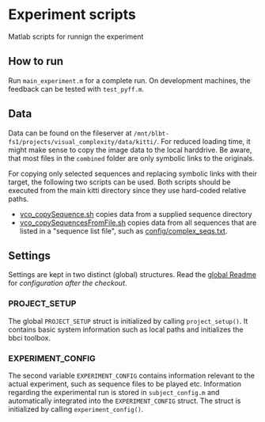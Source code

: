 # Experiment scripts
Matlab scripts for runnign the experiment
## How to run

Run ``main_experiment.m`` for a complete run.
On development machines, the feedback can be tested with ``test_pyff.m``.

## Data
Data can be found on the fileserver at ``/mnt/blbt-fs1/projects/visual_complexity/data/kitti/``.
For reduced loading time, it might make sense to copy the image data to the local harddrive.
Be aware, that most files in the ``combined`` folder are only symbolic links to the originals.

For copying only selected sequences and replacing symbolic links with their target, the following two scripts can be used. Both scripts should be executed from the main kitti directory since they use hard-coded relative paths.

* [vco_copySequence.sh](../tools/vco_copySequence.sh) copies data from a supplied sequence directory
* [vco_copySequencesFromFile.sh](../tools/vco_copySequencesFromFile.sh) copies data from all sequences that are listed in a "sequence list file", such as [config/complex_seqs.txt](config/complex_seqs.txt).

## Settings

Settings are kept in two distinct (global) structures.
Read the [global Readme](../Readme.md) for *configuration after the checkout*.

### PROJECT_SETUP

The global ``PROJECT_SETUP`` struct is initialized by calling ``project_setup()``.
It contains basic system information such as local paths and initializes the bbci toolbox.

### EXPERIMENT_CONFIG

The second variable ``EXPERIMENT_CONFIG`` contains information relevant to the actual experiment, such as sequence files to be played etc.
Information regarding the experimental run is stored in ``subject_config.m`` and automatically integrated into the ``EXPERIMENT_CONFIG`` struct.
The struct is initialized by calling ``experiment_config()``.

